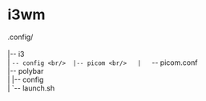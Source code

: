 # i3wm

.config/ <br/>  
|-- i3  <br/> 
|   `-- config <br/> 
|-- picom <br/>  
|   `-- picom.conf <br/> 
|-- polybar <br/> 
|   |-- config <br/> 
|   `-- launch.sh <br/> 
